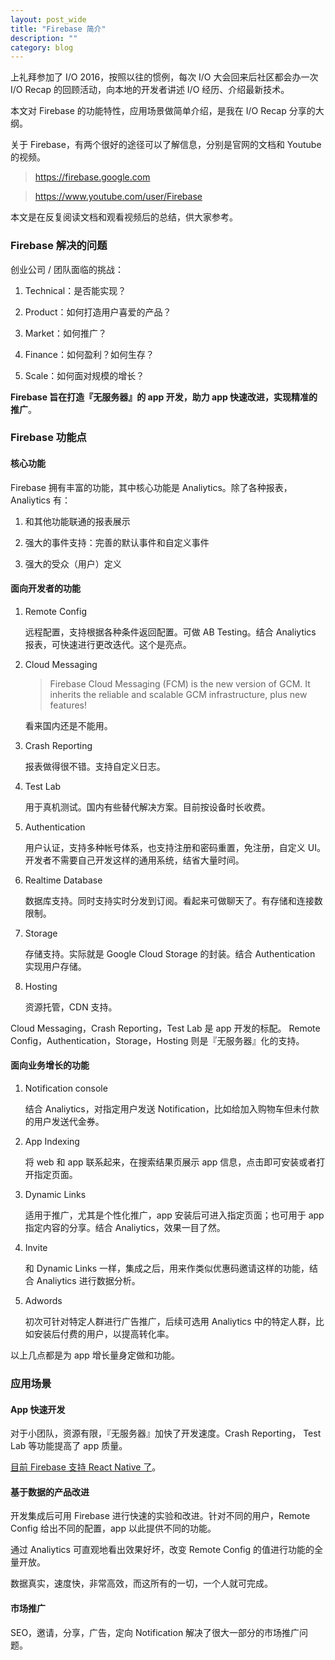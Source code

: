 ```yaml
---
layout: post_wide
title: "Firebase 简介"
description: ""
category: blog
---
```


上礼拜参加了 I/O 2016，按照以往的惯例，每次 I/O 大会回来后社区都会办一次 I/O Recap 的回顾活动，向本地的开发者讲述 I/O 经历、介绍最新技术。

本文对 Firebase 的功能特性，应用场景做简单介绍，是我在 I/O Recap 分享的大纲。

关于 Firebase，有两个很好的途径可以了解信息，分别是官网的文档和 Youtube 的视频。

> https://firebase.google.com

> https://www.youtube.com/user/Firebase

本文是在反复阅读文档和观看视频后的总结，供大家参考。

### Firebase 解决的问题

创业公司 / 团队面临的挑战：

1. Technical：是否能实现？

2. Product：如何打造用户喜爱的产品？

3. Market：如何推广？

4. Finance：如何盈利？如何生存？

5. Scale：如何面对规模的增长？

**Firebase 旨在打造『无服务器』的 app 开发，助力 app 快速改进，实现精准的推广**。 

### Firebase 功能点

#### 核心功能

Firebase 拥有丰富的功能，其中核心功能是 Analiytics。除了各种报表，Analiytics 有：

1. 和其他功能联通的报表展示

2. 强大的事件支持：完善的默认事件和自定义事件

3. 强大的受众（用户）定义

#### 面向开发者的功能

1. Remote Config

    远程配置，支持根据各种条件返回配置。可做 AB Testing。结合 Analiytics 报表，可快速进行更改迭代。这个是亮点。

2. Cloud Messaging

    > Firebase Cloud Messaging (FCM) is the new version of GCM. It inherits the reliable and scalable GCM infrastructure, plus new features!

    看来国内还是不能用。

3. Crash Reporting

    报表做得很不错。支持自定义日志。

4. Test Lab

    用于真机测试。国内有些替代解决方案。目前按设备时长收费。

5. Authentication

    用户认证，支持多种帐号体系，也支持注册和密码重置，免注册，自定义 UI。开发者不需要自己开发这样的通用系统，结省大量时间。

6. Realtime Database

    数据库支持。同时支持实时分发到订阅。看起来可做聊天了。有存储和连接数限制。

7. Storage
    
    存储支持。实际就是 Google Cloud Storage 的封装。结合 Authentication 实现用户存储。

8.  Hosting

    资源托管，CDN 支持。

Cloud Messaging，Crash Reporting，Test Lab 是 app 开发的标配。 Remote Config，Authentication，Storage，Hosting 则是『无服务器』化的支持。

#### 面向业务增长的功能

1. Notification console

    结合 Analiytics，对指定用户发送 Notification，比如给加入购物车但未付款的用户发送代金券。

2. App Indexing

    将 web 和 app 联系起来，在搜索结果页展示 app 信息，点击即可安装或者打开指定页面。

3. Dynamic Links

    适用于推广，尤其是个性化推广，app 安装后可进入指定页面；也可用于 app 指定内容的分享。结合 Analiytics，效果一目了然。

4. Invite

    和 Dynamic Links 一样，集成之后，用来作类似优惠码邀请这样的功能，结合 Analiytics 进行数据分析。

5. Adwords

    初次可针对特定人群进行广告推广，后续可选用 Analiytics 中的特定人群，比如安装后付费的用户，以提高转化率。

以上几点都是为 app 增长量身定做和功能。

### 应用场景

#### App 快速开发

对于小团队，资源有限，『无服务器』加快了开发速度。Crash Reporting， Test Lab 等功能提高了 app 质量。

[目前 Firebase 支持 React Native 了][react-native]。

#### 基于数据的产品改进

开发集成后可用 Firebase 进行快速的实验和改进。针对不同的用户，Remote Config 给出不同的配置，app 以此提供不同的功能。

通过 Analiytics 可直观地看出效果好坏，改变 Remote Config 的值进行功能的全量开放。

数据真实，速度快，非常高效，而这所有的一切，一个人就可完成。

#### 市场推广

SEO，邀请，分享，广告，定向 Notification 解决了很大一部分的市场推广问题。

[react-native]:      https://firebase.googleblog.com/2015/05/firebase-now-works-with-react-native_40.html
